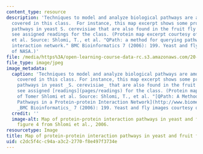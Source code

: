 ```yaml
---
content_type: resource
description: 'Techniques to model and analyze biological pathways are among the topics
  covered in this class.  For instance, this map excerpt shows some protein interaction
  pathways in yeast S. cerevisiae that are also found in the fruit fly D. melanogaster:
  see assigned readings for the class. (Protein map excerpt courtesy of Tomer Shlomi
  et al. Source: Shlomi, T., et al. "QPath: a method for querying pathways in a protein-protein
  interaction network." BMC Bioinformatics 7 (2006): 199. Yeast and fly images courtesy
  of NASA.)'
file: /media/https%3A/open-learning-course-data-rc.s3.amazonaws.com/20-453j-biomedical-information-technology-fall-2008/c2dc5f4cc94aa3c22770f8e497f3734e_20-453jf08.jpg
file_type: image/jpeg
image_metadata:
  caption: 'Techniques to model and analyze biological pathways are among the topics
    covered in this class. For instance, this map excerpt shows some protein interaction
    pathways in yeast _S. cerevisiae_ that are also found in the fruit fly _D. melanogaster_:
    see assigned [readings](pages/readings) for the class. (Protein map excerpt courtesy
    of Tomer Shlomi et al. Source: Shlomi, T., et al. "[QPath: A Method for Querying
    Pathways in a Protein-protein Interaction Network](http://www.biomedcentral.com/1471-2105/7/199)."
    _BMC Bioinformatics_ 7 (2006): 199. Yeast and fly images courtesy of [NASA](http://www.nasa.gov/).)'
  credit: ''
  image-alt: Map of protein-protein interaction pathways in yeast and fruit fly -
    figure 4 from Shlomi et al., 2006.
resourcetype: Image
title: Map of protein-protein interaction pathways in yeast and fruit fly
uid: c2dc5f4c-c94a-a3c2-2770-f8e497f3734e
---
```

